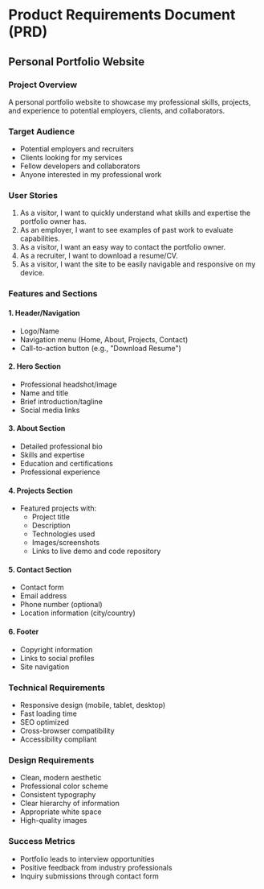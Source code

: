 # Product Requirements Document (PRD)
## Personal Portfolio Website

### Project Overview
A personal portfolio website to showcase my professional skills, projects, and experience to potential employers, clients, and collaborators.

### Target Audience
- Potential employers and recruiters
- Clients looking for my services
- Fellow developers and collaborators
- Anyone interested in my professional work

### User Stories
1. As a visitor, I want to quickly understand what skills and expertise the portfolio owner has.
2. As an employer, I want to see examples of past work to evaluate capabilities.
3. As a visitor, I want an easy way to contact the portfolio owner.
4. As a recruiter, I want to download a resume/CV.
5. As a visitor, I want the site to be easily navigable and responsive on my device.

### Features and Sections

#### 1. Header/Navigation
- Logo/Name
- Navigation menu (Home, About, Projects, Contact)
- Call-to-action button (e.g., "Download Resume")

#### 2. Hero Section
- Professional headshot/image
- Name and title
- Brief introduction/tagline
- Social media links

#### 3. About Section
- Detailed professional bio
- Skills and expertise
- Education and certifications
- Professional experience

#### 4. Projects Section
- Featured projects with:
  - Project title
  - Description
  - Technologies used
  - Images/screenshots
  - Links to live demo and code repository

#### 5. Contact Section
- Contact form
- Email address
- Phone number (optional)
- Location information (city/country)

#### 6. Footer
- Copyright information
- Links to social profiles
- Site navigation

### Technical Requirements
- Responsive design (mobile, tablet, desktop)
- Fast loading time
- SEO optimized
- Cross-browser compatibility
- Accessibility compliant

### Design Requirements
- Clean, modern aesthetic
- Professional color scheme
- Consistent typography
- Clear hierarchy of information
- Appropriate white space
- High-quality images

### Success Metrics
- Portfolio leads to interview opportunities
- Positive feedback from industry professionals
- Inquiry submissions through contact form